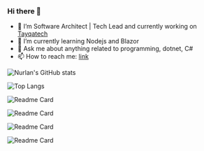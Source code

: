 ### Hi there 👋

- 🔭 I’m Software Architect | Tech Lead and currently working on [Tayqatech](http://tayqatech.com/)
- 🌱 I’m currently learning Nodejs and Blazor
- 💬 Ask me about anything related to programming, dotnet, C#
- 📫 How to reach me: [link](https://nurlanvalizada.com/)

![Nurlan's GitHub stats](https://github-readme-stats.vercel.app/api?username=nurlanvalizada&show_icons=true&theme=dark&hide_border=true&show_owner=true)

![Top Langs](https://github-readme-stats.vercel.app/api/top-langs/?username=nurlanvalizada&theme=dark&show_icons=true&hide_border=true)

![Readme Card](https://github-readme-stats.vercel.app/api/pin/?username=nurlanvalizada&repo=ProgrammingInCSharpCourse&show_icons=true&theme=dark&hide_border=true&show_owner=true)

![Readme Card](https://github-readme-stats.vercel.app/api/pin/?username=nurlanvalizada&repo=DDD.CleanArchitecture&show_icons=true&theme=dark&hide_border=true&show_owner=true)

![Readme Card](https://github-readme-stats.vercel.app/api/pin/?username=nurlanvalizada&repo=HttpPerformance&show_icons=true&theme=dark&hide_border=true&show_owner=true)

![Readme Card](https://github-readme-stats.vercel.app/api/pin/?username=nurlanvalizada&repo=AspNetCoreDynamicProxyExample&show_icons=true&theme=dark&hide_border=true&show_owner=true)

